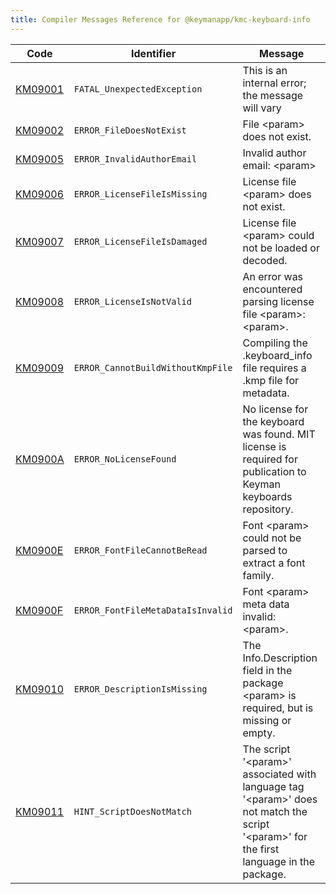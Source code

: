 ```yaml
---
title: Compiler Messages Reference for @keymanapp/kmc-keyboard-info
---
```


 Code | Identifier | Message
------|------------|---------
[KM09001](km09001) | `FATAL_UnexpectedException` | This is an internal error; the message will vary
[KM09002](km09002) | `ERROR_FileDoesNotExist` | File &lt;param&gt; does not exist\.
[KM09005](km09005) | `ERROR_InvalidAuthorEmail` | Invalid author email: &lt;param&gt;
[KM09006](km09006) | `ERROR_LicenseFileIsMissing` | License file &lt;param&gt; does not exist\.
[KM09007](km09007) | `ERROR_LicenseFileIsDamaged` | License file &lt;param&gt; could not be loaded or decoded\.
[KM09008](km09008) | `ERROR_LicenseIsNotValid` | An error was encountered parsing license file &lt;param&gt;: &lt;param&gt;\.
[KM09009](km09009) | `ERROR_CannotBuildWithoutKmpFile` | Compiling the \.keyboard\_info file requires a \.kmp file for metadata\.
[KM0900A](km0900a) | `ERROR_NoLicenseFound` | No license for the keyboard was found\. MIT license is required for publication to Keyman keyboards repository\.
[KM0900E](km0900e) | `ERROR_FontFileCannotBeRead` | Font &lt;param&gt; could not be parsed to extract a font family\.
[KM0900F](km0900f) | `ERROR_FontFileMetaDataIsInvalid` | Font &lt;param&gt; meta data invalid: &lt;param&gt;\.
[KM09010](km09010) | `ERROR_DescriptionIsMissing` | The Info\.Description field in the package &lt;param&gt; is required, but is missing or empty\.
[KM09011](km09011) | `HINT_ScriptDoesNotMatch` | The script '&lt;param&gt;' associated with language tag '&lt;param&gt;' does not match the script '&lt;param&gt;' for the first language in the package\.
